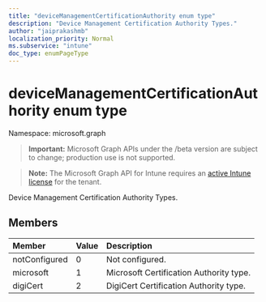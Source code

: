 ```yaml
---
title: "deviceManagementCertificationAuthority enum type"
description: "Device Management Certification Authority Types."
author: "jaiprakashmb"
localization_priority: Normal
ms.subservice: "intune"
doc_type: enumPageType
---
```


# deviceManagementCertificationAuthority enum type

Namespace: microsoft.graph
> **Important:** Microsoft Graph APIs under the /beta version are subject to change; production use is not supported.

> **Note:** The Microsoft Graph API for Intune requires an [active Intune license](https://go.microsoft.com/fwlink/?linkid=839381) for the tenant.


Device Management Certification Authority Types.

## Members
|Member|Value|Description|
|:---|:---|:---|
|notConfigured|0|Not configured.|
|microsoft|1|Microsoft Certification Authority type.|
|digiCert|2|DigiCert Certification Authority type.|
